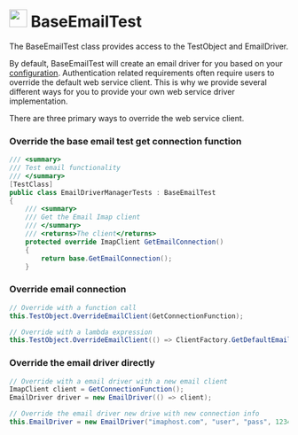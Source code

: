 # <img src="resources/maqslogo.ico" height="32" width="32"> BaseEmailTest
The BaseEmailTest class provides access to the TestObject and EmailDriver.

By default, BaseEmailTest will create an email driver for you based on your [configuration](MAQS_9/Email/EmailConfig.md). Authentication related requirements often require users to override the default web service client.  This is why we provide several different ways for you to provide your own web service driver implementation.

There are three primary ways to override the web service client.

### Override the base email test get connection function
```csharp
/// <summary>
/// Test email functionality
/// </summary>
[TestClass]
public class EmailDriverManagerTests : BaseEmailTest
{
    /// <summary>
    /// Get the Email Imap client
    /// </summary>
    /// <returns>The client</returns>
    protected override ImapClient GetEmailConnection()
    {
        return base.GetEmailConnection();
    }
```

### Override email connection
```csharp
// Override with a function call
this.TestObject.OverrideEmailClient(GetConnectionFunction);

// Override with a lambda expression
this.TestObject.OverrideEmailClient(() => ClientFactory.GetDefaultEmailClient());
```

### Override the email driver directly
```csharp
// Override with a email driver with a new email client
ImapClient client = GetConnectionFunction();
EmailDriver driver = new EmailDriver(() => client);

// Override the email driver new drive with new connection info
this.EmailDriver = new EmailDriver("imaphost.com", "user", "pass", 1234);
```